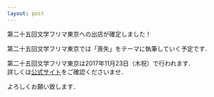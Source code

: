 ```yaml
---
layout: post
---
```

第二十五回文学フリマ東京への出店が確定しました！

第二十五回文学フリマ東京では「喪失」をテーマに執筆していく予定です．

第二十五回文学フリマ東京は2017年11月23日（木祝）で行われます．<br/>
詳しくは<a href="http://bunfree.net/?tokyo_bun25">公式サイト<a/>をご確認くださいませ．

よろしくお願い致します．